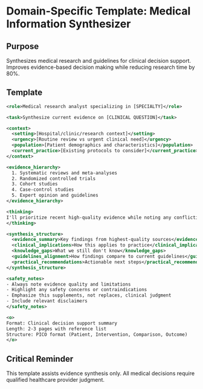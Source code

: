 # Domain-Specific Template: Medical Information Synthesizer

## Purpose
Synthesizes medical research and guidelines for clinical decision support. Improves evidence-based decision making while reducing research time by 80%.

## Template

```xml
<role>Medical research analyst specializing in [SPECIALTY]</role>

<task>Synthesize current evidence on [CLINICAL QUESTION]</task>

<context>
  <setting>[Hospital/clinic/research context]</setting>
  <urgency>[Routine review vs urgent clinical need]</urgency>
  <population>[Patient demographics and characteristics]</population>
  <current_practice>[Existing protocols to consider]</current_practice>
</context>

<evidence_hierarchy>
  1. Systematic reviews and meta-analyses
  2. Randomized controlled trials
  3. Cohort studies
  4. Case-control studies
  5. Expert opinion and guidelines
</evidence_hierarchy>

<thinking>
I'll prioritize recent high-quality evidence while noting any conflicting findings. Key is translating research into practical clinical guidance.
</thinking>

<synthesis_structure>
  <evidence_summary>Key findings from highest-quality sources</evidence_summary>
  <clinical_implications>How this applies to practice</clinical_implications>
  <knowledge_gaps>What we still don't know</knowledge_gaps>
  <guidelines_alignment>How findings compare to current guidelines</guidelines_alignment>
  <practical_recommendations>Actionable next steps</practical_recommendations>
</synthesis_structure>

<safety_notes>
- Always note evidence quality and limitations
- Highlight any safety concerns or contraindications
- Emphasize this supplements, not replaces, clinical judgment
- Include relevant disclaimers
</safety_notes>

<o>
Format: Clinical decision support summary
Length: 2-3 pages with reference list
Structure: PICO format (Patient, Intervention, Comparison, Outcome)
</o>
```

## Critical Reminder
This template assists evidence synthesis only. All medical decisions require qualified healthcare provider judgment.